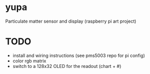 # yupa

Particulate matter sensor and display (raspberry pi art project)


# TODO

- install and wiring instructions (see pms5003 repo for pi config)
- color rgb matrix
- switch to a 128x32 OLED for the readout (chart + #)